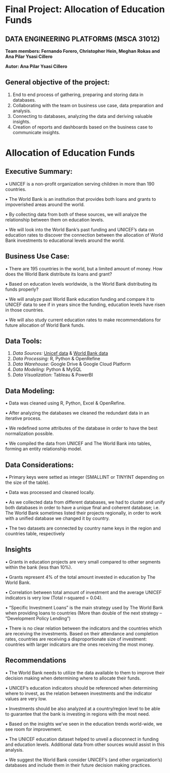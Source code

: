 # Final Project: Allocation of Education Funds

## **DATA ENGINEERING PLATFORMS (MSCA 31012)**
**Team members: Fernando Forero, Christopher Hein, Meghan Rokas and Ana Pilar Ysasi Cillero**

**Autor: Ana Pilar Ysasi Cillero**

## General objective of the project:
1. End to end process of gathering, preparing and storing data in databases.
2. Collaborating with the team on business use case, data preparation and analysis.
3. Connecting to databases, analyzing the data and deriving valuable insights.
4. Creation of reports and dashboards based on the business case to communicate insights.

# Allocation of Education Funds
## Executive Summary:
• UNICEF is a non-profit organization serving children in more than 190 countries.

• The World Bank is an institution that provides both loans and grants to impoverished areas around the world.

• By collecting data from both of these sources, we will analyze the relationship between them on education levels.

• We will look into the World Bank’s past funding and UNICEF’s data on education rates to discover the connection between the allocation of World Bank investments to educational levels around the world.

## Business Use Case:
• There are 195 countries in the world, but a limited amount of money. How does the World Bank distribute its loans and grant? 

• Based on education levels worldwide, is the World Bank distributing its funds properly?

• We will analyze past World Bank education funding and compare it to UNICEF data to see if in years since the funding, education levels have risen in those countries.

• We will also study current education rates to make recommendations for future allocation of World Bank funds.

## Data Tools:
1. *Data Sources:* [Unicef data](https://data.unicef.org/dv_index/) & [World Bank data](https://projects.worldbank.org/en/projects-operations/projects-list)
2. *Data Processing:* R, Python & OpenRefine
3. *Data Warehouse:* Google Drive & Google Cloud Platform
4. *Data Modeling:* Python & MySQL
5. *Data Visualization:* Tableau & PowerBI

## Data Modeling:
• Data was cleaned using R, Python, Excel & OpenRefine.

• After analyzing the databases we cleaned the redundant data in an iterative process.

• We redefined some attributes of the database in order to have the best normalization possible.

• We compiled the data from UNICEF and The World Bank into tables, forming an entity relationship model.

## Data Considerations:
• Primary keys were setted as integer (SMALLINT or TINYINT depending on the size of the table).

• Data was processed and cleaned locally.

• As we collected data from different databases, we had to cluster and unify both databases in order to have a unique final and coherent database; i.e. The World Bank sometimes listed their projects regionally, in order to work with a unified database we changed it by country.

• The two datasets are connected by country name keys in the region and countries table, respectively

## Insights
• Grants in education projects are very small compared to other segments within the bank (less than 10%).

• Grants represent 4% of the total amount invested in education by The World Bank.

• Correlation between total amount of investment and the average UNICEF indicators is very low (Total r-squared = 0.04).

• “Specific Investment Loans” is the main strategy used by The World Bank when providing loans to countries (More than double of the next strategy – “Development Policy Lending”)

• There is no clear relation between the indicators and the countries which are receiving the investments. Based on their attendance and completion rates, countries are receiving a disproportionate size of investment: countries with larger indicators are the ones receiving the most money.

## Recommendations
• The World Bank needs to utilize the data available to them to improve their decision making when determining where to allocate their funds.

• UNICEF’s education indicators should be referenced when determining where to invest, as the relation between investments and the indicator values are very low.

• Investments should be also analyzed at a country/region level to be able to guarantee that the bank is investing in regions with the most need. 

•  Based on the insights we’ve seen in the education trends world-wide, we see room for improvement. 

•  The UNICEF education dataset helped to unveil a disconnect in funding and education levels. Additional data from other sources would assist in this analysis.

•  We suggest the World Bank consider UNICEF’s (and other organization’s) databases and include them in their future decision making practices.
